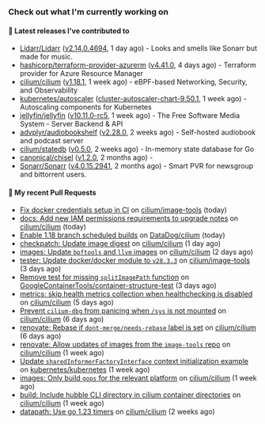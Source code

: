 ### Check out what I'm currently working on

#### 🔭 Latest releases I've contributed to

- [Lidarr/Lidarr](https://github.com/Lidarr/Lidarr) ([v2.14.0.4694](https://github.com/Lidarr/Lidarr/releases/tag/v2.14.0.4694), 1 day ago) - Looks and smells like Sonarr but made for music.
- [hashicorp/terraform-provider-azurerm](https://github.com/hashicorp/terraform-provider-azurerm) ([v4.41.0](https://github.com/hashicorp/terraform-provider-azurerm/releases/tag/v4.41.0), 4 days ago) - Terraform provider for Azure Resource Manager
- [cilium/cilium](https://github.com/cilium/cilium) ([v1.18.1](https://github.com/cilium/cilium/releases/tag/v1.18.1), 1 week ago) - eBPF-based Networking, Security, and Observability
- [kubernetes/autoscaler](https://github.com/kubernetes/autoscaler) ([cluster-autoscaler-chart-9.50.1](https://github.com/kubernetes/autoscaler/releases/tag/cluster-autoscaler-chart-9.50.1), 1 week ago) - Autoscaling components for Kubernetes
- [jellyfin/jellyfin](https://github.com/jellyfin/jellyfin) ([v10.11.0-rc5](https://github.com/jellyfin/jellyfin/releases/tag/v10.11.0-rc5), 1 week ago) - The Free Software Media System - Server Backend & API
- [advplyr/audiobookshelf](https://github.com/advplyr/audiobookshelf) ([v2.28.0](https://github.com/advplyr/audiobookshelf/releases/tag/v2.28.0), 2 weeks ago) - Self-hosted audiobook and podcast server
- [cilium/statedb](https://github.com/cilium/statedb) ([v0.5.0](https://github.com/cilium/statedb/releases/tag/v0.5.0), 2 weeks ago) - In-memory state database for Go
- [canonical/chisel](https://github.com/canonical/chisel) ([v1.2.0](https://github.com/canonical/chisel/releases/tag/v1.2.0), 2 months ago) - 
- [Sonarr/Sonarr](https://github.com/Sonarr/Sonarr) ([v4.0.15.2941](https://github.com/Sonarr/Sonarr/releases/tag/v4.0.15.2941), 2 months ago) - Smart PVR for newsgroup and bittorrent users.

#### 🔨 My recent Pull Requests

- [Fix docker credentials setup in CI](https://github.com/cilium/image-tools/pull/386) on [cilium/image-tools](https://github.com/cilium/image-tools) (today)
- [docs: Add new IAM permissions requirements to upgrade notes](https://github.com/cilium/cilium/pull/41374) on [cilium/cilium](https://github.com/cilium/cilium) (today)
- [Enable 1.18 branch scheduled builds](https://github.com/DataDog/cilium/pull/623) on [DataDog/cilium](https://github.com/DataDog/cilium) (today)
- [checkpatch: Update image digest](https://github.com/cilium/cilium/pull/41360) on [cilium/cilium](https://github.com/cilium/cilium) (1 day ago)
- [images: Update `bpftools` and `llvm` images](https://github.com/cilium/cilium/pull/41339) on [cilium/cilium](https://github.com/cilium/cilium) (2 days ago)
- [tester: Update docker/docker module to `v28.3.3`](https://github.com/cilium/image-tools/pull/383) on [cilium/image-tools](https://github.com/cilium/image-tools) (3 days ago)
- [Remove test for missing `splitImagePath` function](https://github.com/GoogleContainerTools/container-structure-test/pull/509) on [GoogleContainerTools/container-structure-test](https://github.com/GoogleContainerTools/container-structure-test) (3 days ago)
- [metrics: skip health metrics collection when healthchecking is disabled](https://github.com/cilium/cilium/pull/41297) on [cilium/cilium](https://github.com/cilium/cilium) (5 days ago)
- [Prevent `cilium-dbg` from panicing when `/sys` is not mounted](https://github.com/cilium/cilium/pull/41287) on [cilium/cilium](https://github.com/cilium/cilium) (6 days ago)
- [renovate: Rebase if `dont-merge/needs-rebase` label is set](https://github.com/cilium/cilium/pull/41271) on [cilium/cilium](https://github.com/cilium/cilium) (6 days ago)
- [renovate: Allow updates of images from the `image-tools` repo](https://github.com/cilium/cilium/pull/41230) on [cilium/cilium](https://github.com/cilium/cilium) (1 week ago)
- [Update `sharedInformerFactoryInterface` context initialization example](https://github.com/kubernetes/kubernetes/pull/133572) on [kubernetes/kubernetes](https://github.com/kubernetes/kubernetes) (1 week ago)
- [images: Only build `gops` for the relevant platform](https://github.com/cilium/cilium/pull/41160) on [cilium/cilium](https://github.com/cilium/cilium) (1 week ago)
- [build: Include hubble CLI directory in cilium container directories](https://github.com/cilium/cilium/pull/41159) on [cilium/cilium](https://github.com/cilium/cilium) (1 week ago)
- [datapath: Use go 1.23 timers](https://github.com/cilium/cilium/pull/41040) on [cilium/cilium](https://github.com/cilium/cilium) (2 weeks ago)
